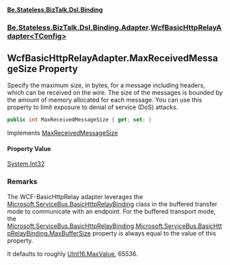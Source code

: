 #### [Be.Stateless.BizTalk.Dsl.Binding](README.md 'README')
### [Be.Stateless.BizTalk.Dsl.Binding.Adapter](Be.Stateless.BizTalk.Dsl.Binding.Adapter.md 'Be.Stateless.BizTalk.Dsl.Binding.Adapter').[WcfBasicHttpRelayAdapter&lt;TConfig&gt;](WcfBasicHttpRelayAdapter_TConfig_.md 'Be.Stateless.BizTalk.Dsl.Binding.Adapter.WcfBasicHttpRelayAdapter<TConfig>')

## WcfBasicHttpRelayAdapter<TConfig>.MaxReceivedMessageSize Property

Specify the maximum size, in bytes, for a message including headers, which can be received on the wire. The size of
the messages is bounded by the amount of memory allocated for each message. You can use this property to limit
exposure to denial of service (DoS) attacks.

```csharp
public int MaxReceivedMessageSize { get; set; }
```

Implements [MaxReceivedMessageSize](IAdapterConfigMaxReceivedMessageSize.MaxReceivedMessageSize.md 'Be.Stateless.BizTalk.Dsl.Binding.Adapter.IAdapterConfigMaxReceivedMessageSize.MaxReceivedMessageSize')

#### Property Value
[System.Int32](https://docs.microsoft.com/en-us/dotnet/api/System.Int32 'System.Int32')

### Remarks

The WCF-BasicHttpRelay adapter leverages the [Microsoft.ServiceBus.BasicHttpRelayBinding](https://docs.microsoft.com/en-us/dotnet/api/Microsoft.ServiceBus.BasicHttpRelayBinding 'Microsoft.ServiceBus.BasicHttpRelayBinding') class in the buffered transfer mode
to communicate with an endpoint. For the buffered transport mode, the [Microsoft.ServiceBus.BasicHttpRelayBinding](https://docs.microsoft.com/en-us/dotnet/api/Microsoft.ServiceBus.BasicHttpRelayBinding 'Microsoft.ServiceBus.BasicHttpRelayBinding').[Microsoft.ServiceBus.BasicHttpRelayBinding.MaxBufferSize](https://docs.microsoft.com/en-us/dotnet/api/Microsoft.ServiceBus.BasicHttpRelayBinding.MaxBufferSize 'Microsoft.ServiceBus.BasicHttpRelayBinding.MaxBufferSize') property is always equal to the value of this property.

It defaults to roughly [UInt16.MaxValue](https://docs.microsoft.com/en-us/dotnet/api/System.UInt16.MaxValue 'System.UInt16.MaxValue'), 65536.